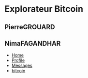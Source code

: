 <html>
<head>
  <meta charset="utf-8">
  <meta name="viewport" content="width=device-width, initial-scale=1">
  <title> Page d'acceuil </title>
  <!--link rel="stylesheet" href="https://maxcdn.bootstrapcdn.com/bootstrap/3.3.7/css/bootstrap.min.css"/!-->
  <link rel="stylesheet" href="../styles/custom.css" />
		<script type="text/javascript" src="../js/custom.js" defer></script>

 <script src="https://ajax.googleapis.com/ajax/libs/jquery/3.1.1/jquery.min.js"></script>
  <script src="https://maxcdn.bootstrapcdn.com/bootstrap/3.3.7/js/bootstrap.min.js"></script>
</head>

<body>
<h1>Explorateur Bitcoin</h1>
<h2>PierreGROUARD</h2>
<h2>NimaFAGANDHAR</h2>

<ul class="nav nav-pills">
  <li role="presentation" class="active"><a href="#">Home</a></li>
  <li role="presentation"><a href="#">Profile</a></li>
  <li role="presentation"><a href="#">Messages</a></li>
  <li><a href="https://piierreG13.github.io/bitcoin"> bitcoin </a></li>
</ul>



</body>
</html>
